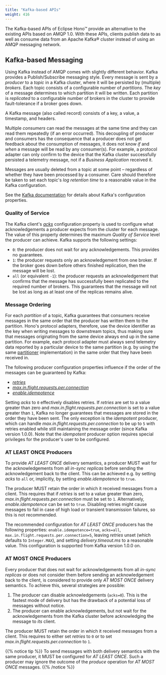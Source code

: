 ```yaml
---
title: "Kafka-based APIs"
weight: 416
---
```


The Kafka-based APIs of Eclipse Hono&trade; provide an alternative to the existing APIs based on AMQP 1.0.
With these APIs, clients publish data to as well as consume data from an Apache Kafka&reg; cluster instead of using an
AMQP messaging network.

## Kafka-based Messaging

Using Kafka instead of AMQP comes with slightly different behavior. Kafka provides a Publish/Subscribe messaging style.
Every message is sent by a *producer* to a *topic* in a Kafka cluster, where it will be persisted by (multiple) *brokers*.
Each topic consists of a configurable number of *partitions*. The *key* of a message determines to which partition it
will be written. Each partition is *replicated* to a configurable number of brokers in the cluster to provide
fault-tolerance if a broker goes down.

A Kafka message (also called record) consists of a key, a value, a timestamp, and headers.

Multiple *consumers* can read the messages at the same time and they can read them repeatedly (if an error occurred).
This decoupling of producer and consumers has the consequence that a producer does not get feedback about the consumption
of messages, it does not know *if* and *when* a message will be read by any consumer(s).
For example, a protocol adapter can only confirm to the device that the Kafka cluster successfully persisted a telemetry
message, not if a *Business Application* received it.

Messages are usually deleted from a topic at some point &ndash; regardless of whether they have been processed by a
consumer. Care should therefore be taken to set each topic's *log retention time* to a reasonable value in the Kafka
configuration.

See the [Kafka documentation](https://kafka.apache.org/documentation/#configuration) for details about Kafka's
configuration properties. 

### Quality of Service

The Kafka client's [*acks*](https://kafka.apache.org/documentation/#acks) configuration property is used to
configure what acknowledgements a producer expects from the cluster for each message.
The value of this property determines the maximum *Quality of Service* level the producer can achieve.
Kafka supports the following settings:

* `0`: the producer does not wait for any acknowledgements. This provides no guarantees.
* `1`: the producer requests only an acknowledgement from one broker. If the broker goes down before others finished 
  replication, then the message will be lost.
* `all` (or equivalent `-1`): the producer requests an acknowledgement that confirms that the message has successfully 
  been replicated to the required number of brokers. This guarantees that the message will not be lost as long as 
  at least one of the replicas remains alive.


### Message Ordering

For each *partition* of a topic, Kafka guarantees that consumers receive messages in the same order that the producer 
has written them to the partition. Hono's protocol adapters, therefore, use the device identifier as the key when 
writing messages to downstream topics, thus making sure that messages originating from the same device always end up 
in the same partition.
For example, each protocol adapter must always send telemetry data reported by a particular device to the same partition 
(e.g. by using the same [partitioner](https://kafka.apache.org/documentation/#partitioner.class) implementation) 
in the same order that they have been received in.

The following producer configuration properties influence if the order of the messages can be guaranteed by Kafka:

* [*retries*](https://kafka.apache.org/documentation/#retries)
* [*max.in.flight.requests.per.connection*](https://kafka.apache.org/documentation/#max.in.flight.requests.per.connection)
* [*enable.idempotence*](https://kafka.apache.org/documentation/#enable.idempotence)

Setting *acks* to `0` effectively disables retries. If *retries* are set to a value greater than zero and 
*max.in.flight.requests.per.connection* is set to a value greater than `1`, Kafka no longer guarantees that messages 
are stored in the order they have been sent. 
The only exception is the *idempotent* producer, which can handle *max.in.flight.requests.per.connection* to be up to `5` 
with retries enabled while still maintaining the message order (since Kafka version 1.0.0).
Note that the *idempotent* producer option requires special privileges for the producer's user to be configured.


### AT LEAST ONCE Producers

To provide *AT LEAST ONCE* delivery semantics, a producer MUST wait for the acknowledgements from all *in-sync replicas* 
before sending the acknowledgement back to the client.
This can be achieved e.g. by setting *acks* to `all` or, implicitly, by setting *enable.idempotence* to `true`.

The producer MUST retain the order in which it received messages from a client. 
This requires that if *retries* is set to a value greater than zero, *max.in.flight.requests.per.connection* must be
set to `1`. Alternatively, *enable.idempotence* can be set to `true`. 
Disabling retries might cause messages to fail in case of high load or transient transmission failures, so this is not
recommended.

The recommended configuration for *AT LEAST ONCE* producers has the following properties:
`enable.idempotence=true`, `acks=all`, `max.in.flight.requests.per.connection=5`, leaving *retries* unset (which defaults to
`Integer.MAX`), and setting *delivery.timeout.ms* to a reasonable value. This configuration is supported from Kafka
version 1.0.0 on.


### AT MOST ONCE Producers

Every producer that does not wait for acknowledgements from all *in-sync replicas* or does not consider them before
sending an acknowledgement back to the client, is considered to provide only *AT MOST ONCE* delivery semantics.
To achieve this, several strategies are possible:

1. The producer can disable acknowledgements (`acks=0`). This is the fastest mode of delivery but has the drawback of
   a potential loss of messages without notice.
1. The producer can enable acknowledgements, but not wait for the acknowledgements from the Kafka cluster before
   acknowledging the message to *its* client.

The producer MUST retain the order in which it received messages from a client. 
This requires to either set *retries* to `0` or to set *max.in.flight.requests.per.connection* to `1`.

{{% notice tip %}}
To send messages with both delivery semantics with the same producer, it MUST be configured for *AT LEAST ONCE*.
Such a producer may ignore the outcome of the *produce* operation for *AT MOST ONCE* messages.
{{% /notice %}}
